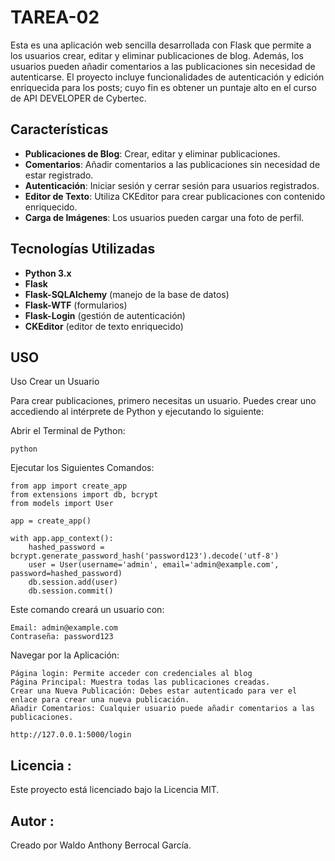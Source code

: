 # TAREA-02

Esta es una aplicación web sencilla desarrollada con Flask que permite a los usuarios crear, editar y eliminar publicaciones de blog. Además, los usuarios pueden añadir comentarios a las publicaciones sin necesidad de autenticarse. El proyecto incluye funcionalidades de autenticación y edición enriquecida para los posts;
cuyo fin es obtener un puntaje alto en el curso de API DEVELOPER de Cybertec.

## Características

- **Publicaciones de Blog**: Crear, editar y eliminar publicaciones.
- **Comentarios**: Añadir comentarios a las publicaciones sin necesidad de estar registrado.
- **Autenticación**: Iniciar sesión y cerrar sesión para usuarios registrados.
- **Editor de Texto**: Utiliza CKEditor para crear publicaciones con contenido enriquecido.
- **Carga de Imágenes**: Los usuarios pueden cargar una foto de perfil.

## Tecnologías Utilizadas

- **Python 3.x**
- **Flask**
- **Flask-SQLAlchemy** (manejo de la base de datos)
- **Flask-WTF** (formularios)
- **Flask-Login** (gestión de autenticación)
- **CKEditor** (editor de texto enriquecido)

## USO

Uso
Crear un Usuario

Para crear publicaciones, primero necesitas un usuario. Puedes crear uno accediendo al intérprete de Python y ejecutando lo siguiente:

Abrir el Terminal de Python:

```
python
```

Ejecutar los Siguientes Comandos:
```
from app import create_app
from extensions import db, bcrypt
from models import User

app = create_app()

with app.app_context():
    hashed_password = bcrypt.generate_password_hash('password123').decode('utf-8')
    user = User(username='admin', email='admin@example.com', password=hashed_password)
    db.session.add(user)
    db.session.commit()
```

Este comando creará un usuario con:

    Email: admin@example.com
    Contraseña: password123

Navegar por la Aplicación:

    Página login: Permite acceder con credenciales al blog 
    Página Principal: Muestra todas las publicaciones creadas.
    Crear una Nueva Publicación: Debes estar autenticado para ver el enlace para crear una nueva publicación.
    Añadir Comentarios: Cualquier usuario puede añadir comentarios a las publicaciones.
```
http://127.0.0.1:5000/login
```

## Licencia :
Este proyecto está licenciado bajo la Licencia MIT.

## Autor :
Creado por Waldo Anthony Berrocal García.
